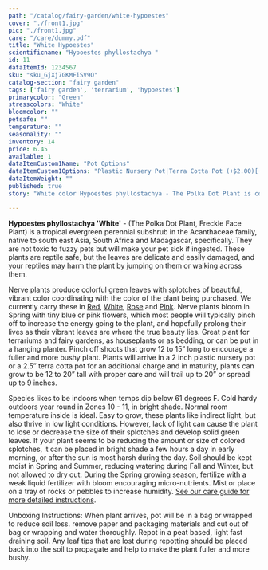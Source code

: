 ```yaml
---
path: "/catalog/fairy-garden/white-hypoestes"
cover: "./front1.jpg"
pic: "./front1.jpg"
care: "/care/dummy.pdf"
title: "White Hypoestes"
scientificname: "Hypoestes phyllostachya "
id: 11 
dataItemId: 1234567
sku: "sku_GjXj7GKMFiSV9O"
catalog-section: "fairy garden"
tags: ['fairy garden', 'terrarium', 'hypoestes']
primarycolor: "Green"
stresscolors: "White"
bloomcolor: ""
petsafe: ""
temperature: ""
seasonality: ""
inventory: 14
price: 6.45
available: 1
dataItemCustom1Name: "Pot Options"
dataItemCustom1Options: "Plastic Nursery Pot|Terra Cotta Pot (+$2.00)[+2]"
dataItemWeight: ""
published: true
story: "White color Hypoestes phyllostachya - The Polka Dot Plant is covered in beautiful colored splotches."

---
```

<strong>Hypoestes phyllostachya 'White'</strong> - (The Polka Dot Plant, Freckle Face Plant) is a tropical evergreen perennial subshrub in the Acanthaceae family, native to south east Asia, South Africa and Madagascar, specifically. They are not toxic to fuzzy pets but will make your pet sick if ingested. These plants are reptile safe, but the leaves are delicate and easily damaged, and your reptiles may harm the plant by jumping on them or walking across them. 

Nerve plants produce colorful green leaves with splotches of beautiful, vibrant color coordinating with the color of the plant being purchased.  We currently carry these in [Red](/catalog/fairy-garden/red-hypoestes), [White](/catalog/fairy-garden/white-hypoestes), [Rose](/catalog/fairy-garden/rose-hypoestes) and [Pink](/catalog/fairy-garden/pink-hypoestes). Nerve plants bloom in Spring with tiny blue or pink flowers, which most people will typically pinch off to increase the energy going to the plant, and hopefully prolong their lives as their vibrant leaves are where the true beauty lies. Great plant for terrariums and fairy gardens, as houseplants or as bedding, or can be put in a hanging planter. Pinch off shoots that grow 12 to 15” long to encourage a fuller and more bushy plant. Plants will arrive in a 2 inch plastic nursery pot or a 2.5” terra cotta pot for an additional charge and in maturity, plants can grow to be 12 to 20” tall with proper care and will trail up to 20” or spread up to 9 inches.

Species likes to be indoors when temps dip below 61 degrees F. Cold hardy outdoors year round in Zones 10 - 11, in bright shade. Normal room temperature inside is ideal. Easy to grow, these plants like indirect light, but also thrive in low light conditions. However, lack of light can cause the plant to lose or decrease the size of their splotches and develop solid green leaves. If your plant seems to be reducing the amount or size of colored splotches, it can be placed in bright shade a few hours a day in early morning, or after the sun is most harsh during the day.  Soil should be kept moist in Spring and Summer, reducing watering during Fall and Winter, but not allowed to dry out. During the Spring growing season, fertilize with a weak liquid fertilizer with bloom encouraging micro-nutrients. Mist or place on a tray of rocks or pebbles to increase humidity.  [See our care guide for more detailed instructions](/care/hypoestes).

Unboxing Instructions: When plant arrives, pot will be in a bag or wrapped to reduce soil loss. remove paper and packaging materials and cut out of bag or wrapping and water thoroughly. Repot in a peat based, light fast draining soil. Any leaf tips that are lost during repotting should be placed back into the soil to propagate and help to make the plant fuller and more bushy.